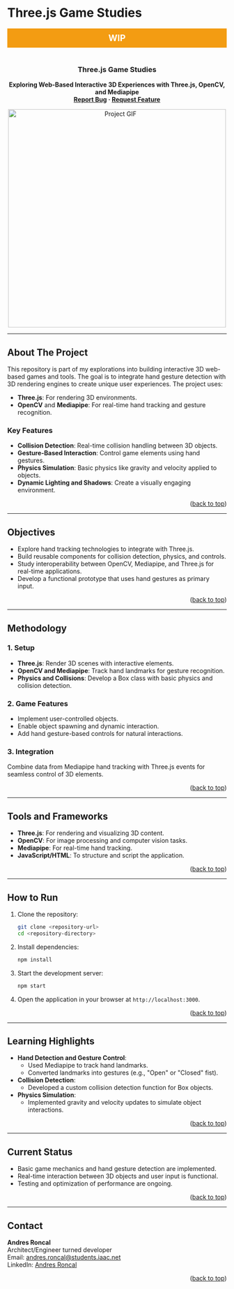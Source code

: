 # Three.js Game Studies

<a id="readme-top"></a>

<!-- PROJECT LOGO -->
<div align="center" style="background-color: #f39c12; color: white; padding: 10px; font-size: 20px; font-weight: bold;">
  WIP
</div>
<br />
<div align="center">
  <h3 align="center">Three.js Game Studies</h3>
  <p align="center" style="font-weight: bold;">
    Exploring Web-Based Interactive 3D Experiences with Three.js, OpenCV, and Mediapipe<br>
    <a href="mailto:andres.roncal@students.iaac.net" target="_blank">Report Bug</a>
    ·
    <a href="mailto:andres.roncal@students.iaac.net" target="_blank">Request Feature</a>
  </p>
</div>

<!-- GIF Section -->
<div align="center">
  <img src="./assets/images/game-preview.gif" alt="Project GIF" width="500">
</div>

---

## About The Project

This repository is part of my explorations into building interactive 3D web-based games and tools. The goal is to integrate hand gesture detection with 3D rendering engines to create unique user experiences. The project uses:

- **Three.js**: For rendering 3D environments.
- **OpenCV** and **Mediapipe**: For real-time hand tracking and gesture recognition.

### Key Features

- **Collision Detection**: Real-time collision handling between 3D objects.
- **Gesture-Based Interaction**: Control game elements using hand gestures.
- **Physics Simulation**: Basic physics like gravity and velocity applied to objects.
- **Dynamic Lighting and Shadows**: Create a visually engaging environment.

<p align="right">(<a href="#readme-top">back to top</a>)</p>

---

## Objectives

- Explore hand tracking technologies to integrate with Three.js.
- Build reusable components for collision detection, physics, and controls.
- Study interoperability between OpenCV, Mediapipe, and Three.js for real-time applications.
- Develop a functional prototype that uses hand gestures as primary input.

<p align="right">(<a href="#readme-top">back to top</a>)</p>

---

## Methodology

### 1. **Setup**

- **Three.js**: Render 3D scenes with interactive elements.
- **OpenCV and Mediapipe**: Track hand landmarks for gesture recognition.
- **Physics and Collisions**: Develop a Box class with basic physics and collision detection.

### 2. **Game Features**

- Implement user-controlled objects.
- Enable object spawning and dynamic interaction.
- Add hand gesture-based controls for natural interactions.

### 3. **Integration**

Combine data from Mediapipe hand tracking with Three.js events for seamless control of 3D elements.

<p align="right">(<a href="#readme-top">back to top</a>)</p>

---

## Tools and Frameworks

- **Three.js**: For rendering and visualizing 3D content.
- **OpenCV**: For image processing and computer vision tasks.
- **Mediapipe**: For real-time hand tracking.
- **JavaScript/HTML**: To structure and script the application.

<p align="right">(<a href="#readme-top">back to top</a>)</p>

---

## How to Run

1. Clone the repository:
   ```bash
   git clone <repository-url>
   cd <repository-directory>
   ```
2. Install dependencies:
   ```bash
   npm install
   ```
3. Start the development server:
   ```bash
   npm start
   ```
4. Open the application in your browser at `http://localhost:3000`.

<p align="right">(<a href="#readme-top">back to top</a>)</p>

---

## Learning Highlights

- **Hand Detection and Gesture Control**:
  - Used Mediapipe to track hand landmarks.
  - Converted landmarks into gestures (e.g., "Open" or "Closed" fist).
- **Collision Detection**:
  - Developed a custom collision detection function for Box objects.
- **Physics Simulation**:
  - Implemented gravity and velocity updates to simulate object interactions.

<p align="right">(<a href="#readme-top">back to top</a>)</p>

---

## Current Status

- Basic game mechanics and hand gesture detection are implemented.
- Real-time interaction between 3D objects and user input is functional.
- Testing and optimization of performance are ongoing.

<p align="right">(<a href="#readme-top">back to top</a>)</p>

---

## Contact

**Andres Roncal**  
Architect/Engineer turned developer  
Email: [andres.roncal@students.iaac.net](mailto:andres.roncal@students.iaac.net)  
LinkedIn: [Andres Roncal](https://www.linkedin.com/in/andres-roncal-1b148a132/)

<p align="right">(<a href="#readme-top">back to top</a>)</p>
